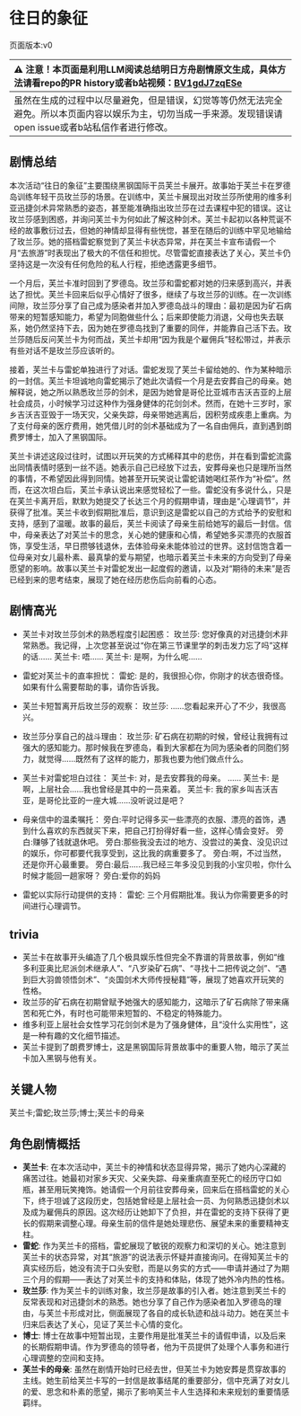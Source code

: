 # 往日的象征
页面版本:v0
 

| :warning: 注意！本页面是利用LLM阅读总结明日方舟剧情原文生成，具体方法请看repo的PR history或者b站视频：[BV1gdJ7zqESe](https://www.bilibili.com/video/BV1gdJ7zqESe/)         |
|:----------------------------|
| 虽然在生成的过程中以尽量避免，但是错误，幻觉等等仍然无法完全避免。所以本页面内容以娱乐为主，切勿当成一手来源。发现错误请open issue或者b站私信作者进行修改。|



## 剧情总结
本次活动“往日的象征”主要围绕黑钢国际干员芙兰卡展开。故事始于芙兰卡在罗德岛训练年轻干员玫兰莎的场景。在训练中，芙兰卡展现出对玫兰莎所使用的维多利亚迅捷剑术异常熟悉的姿态，甚至能准确指出玫兰莎在过去课程中犯的错误。这让玫兰莎感到困惑，并询问芙兰卡为何如此了解这种剑术。芙兰卡起初以各种荒诞不经的故事敷衍过去，但她的神情却显得有些恍惚，甚至在随后的训练中罕见地输给了玫兰莎。她的搭档雷蛇察觉到了芙兰卡状态异常，并在芙兰卡宣布请假一个月“去旅游”时表现出了极大的不信任和担忧。尽管雷蛇直接表达了关心，芙兰卡仍坚持这是一次没有任何危险的私人行程，拒绝透露更多细节。

一个月后，芙兰卡准时回到了罗德岛。玫兰莎和雷蛇都对她的归来感到高兴，并表达了担忧。芙兰卡回来后似乎心情好了很多，继续了与玫兰莎的训练。在一次训练间隙，玫兰莎分享了自己成为感染者并加入罗德岛战斗的理由：最初是因为矿石病带来的短暂感知能力，希望为同胞做些什么；后来即使能力消退，父母也失去联系，她仍然坚持下去，因为她在罗德岛找到了重要的同伴，并能靠自己活下去。玫兰莎随后反问芙兰卡为何而战，芙兰卡却用“因为我是个雇佣兵”轻松带过，并表示有些对话不是玫兰莎应该听的。

接着，芙兰卡与雷蛇单独进行了对话。雷蛇发现了芙兰卡留给她的、作为某种暗示的一封信。芙兰卡坦诚地向雷蛇揭示了她此次请假一个月是去安葬自己的母亲。她解释说，她之所以熟悉玫兰莎的剑术，是因为她曾是哥伦比亚城市吉沃吉亚的上层社会成员，小时候学习过这种作为强身健体的花剑剑术。然而，在她十三岁时，家乡吉沃吉亚毁于一场天灾，父亲失踪，母亲带她逃离后，因积劳成疾患上重病。为了支付母亲的医疗费用，她凭借儿时的剑术基础成为了一名自由佣兵，直到遇到朗费罗博士，加入了黑钢国际。

芙兰卡讲述这段过往时，试图以开玩笑的方式稀释其中的悲伤，并在看到雷蛇流露出同情表情时感到一丝不适。她表示自己已经放下过去，安葬母亲也只是理所当然的事情，不希望因此得到同情。她甚至开玩笑说让雷蛇请她喝红茶作为“补偿”。然而，在这次坦白后，芙兰卡承认说出来感觉轻松了一些。雷蛇没有多说什么，只是在芙兰卡离开后，默默为她提交了长达三个月的假期申请，理由是“心理调节”，并获得了批准。芙兰卡收到假期批准后，意识到这是雷蛇以自己的方式给予的安慰和支持，感到了温暖。故事的最后，芙兰卡阅读了母亲生前给她写的最后一封信。信中，母亲表达了对芙兰卡的思念，关心她的健康和心情，希望她多买漂亮的衣服首饰，享受生活，早日攒够钱退休，去体验母亲未能体验过的世界。这封信饱含着一位母亲对女儿最朴素、最真挚的爱与期望，也暗示着芙兰卡未来的方向受到了母亲愿望的影响。故事以芙兰卡对雷蛇发出一起度假的邀请，以及对“期待的未来”是否已经到来的思考结束，展现了她在经历悲伤后向前看的心态。
## 剧情高光
- 芙兰卡对玫兰莎剑术的熟悉程度引起困惑：
  玫兰莎: 您好像真的对迅捷剑术非常熟悉。我记得，上次您甚至说过“你在第三节课里学的刺击发力忘了吗”这样的话......
  芙兰卡: 唔......
  芙兰卡: 是啊，为什么呢......

- 雷蛇对芙兰卡的直率担忧：
  雷蛇: 是的，我很担心你，你刚才的状态很奇怪。如果有什么需要帮助的事，请你告诉我。

- 芙兰卡短暂离开后玫兰莎的观察：
  玫兰莎: ......您看起来开心了不少，我很高兴。

- 玫兰莎分享自己的战斗理由：
  玫兰莎: 矿石病在初期的时候，曾经让我拥有过强大的感知能力。那时候我在罗德岛，看到大家都在为同为感染者的同胞们努力，就觉得......既然有了这样的能力，那我也要为他们做点什么。

- 芙兰卡对雷蛇坦白过往：
  芙兰卡: 对，是去安葬我的母亲。
  ......
  芙兰卡: 是啊，上层社会......我也曾经是其中的一员来着。
  芙兰卡: 我的家乡叫吉沃吉亚，是哥伦比亚的一座大城......没听说过是吧？

- 母亲信中的温柔嘱托：
  旁白:平时记得多买一些漂亮的衣服、漂亮的首饰，遇到什么喜欢的东西就买下来，把自己打扮得好看一些，这样心情会变好。
  旁白:赚够了钱就退休吧。
  旁白:那些我没去过的地方、没尝过的美食、没见识过的娱乐，你可都要代我享受到，这比我的病重要多了。
  旁白:啊，不过当然，还是你开心最重要。
  旁白:最后......我已经三年多没见到我的小宝贝啦，你什么时候才能回一趟家呀？
  旁白:爱你的妈妈

- 雷蛇以实际行动提供的支持：
  雷蛇: 三个月假期批准。我认为你需要更多的时间进行心理调节。
## trivia
- 芙兰卡在故事开头编造了几个极具娱乐性但完全不靠谱的背景故事，例如“维多利亚奥比尼派剑术继承人”、“八岁染矿石病”、“寻找十二把传说之剑”、“遇到巨大羽兽领悟剑术”、“炎国剑术大师传授秘籍”等，展现了她喜欢开玩笑的性格。
- 玫兰莎的矿石病在初期曾赋予她强大的感知能力，这暗示了矿石病除了带来痛苦和死亡外，有时也可能带来短暂的、不稳定的特殊能力。
- 维多利亚上层社会女性学习花剑剑术是为了强身健体，且“没什么实用性”，这是一种有趣的文化细节描述。
- 芙兰卡提到了朗费罗博士，这是黑钢国际背景故事中的重要人物，暗示了芙兰卡加入黑钢与他有关。
## 关键人物
芙兰卡;雷蛇;玫兰莎;博士;芙兰卡的母亲
## 角色剧情概括
-   **芙兰卡**: 在本次活动中，芙兰卡的神情和状态显得异常，揭示了她内心深藏的痛苦过往。她最初对家乡天灾、父亲失踪、母亲重病直至死亡的经历守口如瓶，甚至用玩笑掩饰。她请假一个月前往安葬母亲，回来后在搭档雷蛇的关心下，终于坦诚了这段历史，包括她曾经是上层社会一员、为何熟悉迅捷剑术以及成为雇佣兵的原因。这次经历让她卸下了负担，并在雷蛇的支持下获得了更长的假期来调整心理。母亲生前的信件是她处理悲伤、展望未来的重要精神支柱。
-   **雷蛇**: 作为芙兰卡的搭档，雷蛇展现了敏锐的观察力和深切的关心。她注意到芙兰卡的状态异常，对其“旅游”的说法表示怀疑并直接询问。在得知芙兰卡的真实经历后，她没有流于口头安慰，而是以务实的方式——申请并通过了为期三个月的假期——表达了对芙兰卡的支持和体贴，体现了她外冷内热的性格。
-   **玫兰莎**: 作为芙兰卡的训练对象，玫兰莎是故事的引入者。她注意到芙兰卡的反常表现和对迅捷剑术的熟悉。她也分享了自己作为感染者加入罗德岛的理由，与芙兰卡形成对比，侧面展现了各自的成长轨迹和战斗动力。她在芙兰卡归来后表达了关心，见证了芙兰卡心情的变化。
-   **博士**: 博士在故事中短暂出现，主要作用是批准芙兰卡的请假申请，以及后来的长期假期申请。作为罗德岛的领导者，他为干员提供了处理个人事务和进行心理调整的空间和支持。
-   **芙兰卡的母亲**: 虽然在剧情开始时已经去世，但芙兰卡为她安葬是贯穿故事的主线。她生前给芙兰卡写的一封信是故事结尾的重要部分，信中充满了对女儿的爱、思念和朴素的愿望，揭示了影响芙兰卡人生选择和未来规划的重要情感羁绊。